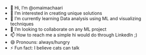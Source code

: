 - 👋 Hi, I’m @omaimachaari
- 👀 I’m interested in creating unique solutions
- 🌱 I’m currently learning Data analysis using ML and visualizing techniques
- 💞️ I’m looking to collaborate on any ML project
- 📫 How to reach me a simple hi would do through LinkedIn ;)
- 😄 Pronouns: always/hungry
- ⚡ Fun fact: I believe cats can talk

<!---
omaimachaari/omaimachaari is a ✨ special ✨ repository because its `README.md` (this file) appears on your GitHub profile.
You can click the Preview link to take a look at your changes.
--->
